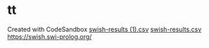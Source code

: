 # tt
Created with CodeSandbox
[swish-results (1).csv](https://github.com/SHARKZTECH/react-tt-generator/files/9716633/swish-results.1.csv)
[swish-results.csv](https://github.com/SHARKZTECH/react-tt-generator/files/9716634/swish-results.csv)
https://swish.swi-prolog.org/
